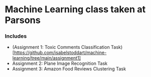 # Machine Learning class taken at Parsons
### Includes
* (Assignment 1: Toxic Comments Classification Task)[https://github.com/isabelstoddart/machine-learning/tree/main/assignment1]
* Assignment 2: Plane Image Recognition Task
* Assignment 3: Amazon Food Reviews Clustering Task
